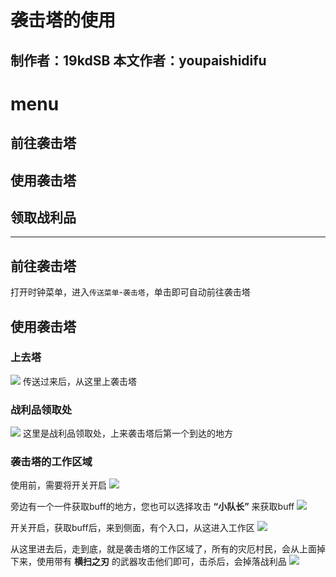 # 袭击塔的使用
## 制作者：19kdSB    本文作者：youpaishidifu

# menu
## 前往袭击塔
## 使用袭击塔
## 领取战利品
---

## 前往袭击塔
打开时钟菜单，进入`传送菜单`-`袭击塔`，单击即可自动前往袭击塔

## 使用袭击塔
### 上去塔
![](https://openai-75050.gzc.vod.tencent-cloud.com/openaiassets_bf6c76a2c832973c022ad09bdc4753d4_2579861727316290521.png)
传送过来后，从这里上袭击塔

### 战利品领取处
![](https://openai-75050.gzc.vod.tencent-cloud.com/openaiassets_1a20d2effa8c4eaf62f3968dddc44a3d_2579861727316297599.png)
这里是战利品领取处，上来袭击塔后第一个到达的地方

### 袭击塔的工作区域
使用前，需要将开关开启
![](https://openai-75050.gzc.vod.tencent-cloud.com/openaiassets_7e3ec21d3820a6d120025c8e78fd527f_2579861727316300643.png)

旁边有一个一件获取buff的地方，您也可以选择攻击 **“小队长”** 来获取buff
![](https://openai-75050.gzc.vod.tencent-cloud.com/openaiassets_8986b2f12bfdad2e86700aa65cb1c186_2579861727316648269.png)

开关开启，获取buff后，来到侧面，有个入口，从这进入工作区
![](https://openai-75050.gzc.vod.tencent-cloud.com/openaiassets_e6260ab4c963ecff8702542d42815886_2579861727316303954.png)

从这里进去后，走到底，就是袭击塔的工作区域了，所有的灾厄村民，会从上面掉下来，使用带有 **横扫之刃** 的武器攻击他们即可，击杀后，会掉落战利品
![](https://openai-75050.gzc.vod.tencent-cloud.com/openaiassets_9bc27038fed2c5cd4ca53bccb47cce55_2579861727316285275.png)

